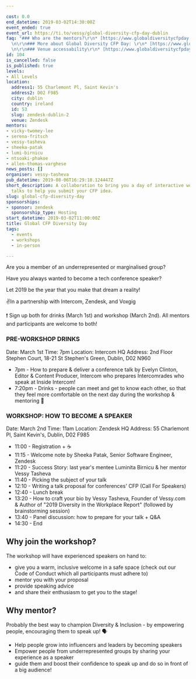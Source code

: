```yaml
---

cost: 0.0
end_datetime: 2019-03-02T14:30:00Z
event_ended: true
event_url: https://ti.to/vessy/global-diversity-cfp-day-dublin
faq: "### Who are the mentors?\r\n* [https://www.globaldiversitycfpday.com/events/67](https://www.globaldiversitycfpday.com/events/67)\r\
  \n\r\n### More about Global Diversity CFP Day: \r\n* [https://www.globaldiversitycfpday.com/](https://www.globaldiversitycfpday.com/)\r\
  \n\r\n### Venue accessability\r\n* [https://www.globaldiversitycfpday.com/events/67](https://www.globaldiversitycfpday.com/events/67)"
id: 104
is_cancelled: false
is_published: true
levels:
- All Levels
location:
  address1: 55 Charlemont Pl, Saint Kevin's
  address2: D02 F985
  city: dublin
  country: ireland
  id: 53
  slug: zendesk-dublin-2
  venue: Zendesk
mentors:
- vicky-twomey-lee
- serena-fritsch
- vessy-tasheva
- sheeka-patak
- lumi-birnicu
- ntsoaki-phakoe
- allen-thomas-varghese
news_posts: []
organiser: vessy-tasheva
pub_datetime: 2019-08-06T16:29:18.124447Z
short_description: A collaboration to bring you a day of interactive workshops and
  talks to help you submit your CFP idea.
slug: global-cfp-diversity-day
sponsorships:
- sponsor: zendesk
  sponsorship_type: Hosting
start_datetime: 2019-03-02T11:00:00Z
title: Global CFP Diversity Day
tags:
  - events
  - workshops
  - in-person

---
```


Are you a member of an underrepresented or marginalised group?

Have you always wanted to become a tech conference speaker?

Let 2019 be the year that you make that dream a reality!

✌️In a partnership with Intercom, Zendesk, and Voxgig


❗ Sign up both for drinks (March 1st) and workshop (March 2nd). All mentors and participants are welcome to both!

### PRE-WORKSHOP DRINKS 
Date: March 1st 
Time: 7pm 
Location: Intercom HQ 
Address: 2nd Floor Stephen Court, 18-21 St Stephen's Green, Dublin, D02 N960

* 7pm - How to prepare & deliver a conference talk by Evelyn Clinton, Editor & Content Producer, Intercom who prepares Intercomrades who speak at Inside Intercom! 
* 7:20pm - Drinks - people can meet and get to know each other, so that they feel more comfortable on the next day during the workshop & mentoring 💖

### WORKSHOP: HOW TO BECOME A SPEAKER 

Date: March 2nd 
Time: 11am 
Location: Zendesk HQ 
Address: 55 Charlemont Pl, Saint Kevin's, Dublin, D02 F985

* 11:00 - Registration + ☕ 
* 11:15 - Welcome note by Sheeka Patak, Senior Software Engineer, Zendesk 
* 11:20 - Success Story: last year's mentee Luminita Birnicu & her mentor Vessy Tasheva 
* 11:40 - Picking the subject of your talk 
* 12:10 - Writing a talk proposal for conferences' CFP (Call For Speakers) 
* 12:40 - Lunch break 
* 13:20 - How to craft your bio by Vessy Tasheva, Founder of Vessy.com & Author of "2019 Diversity in the Workplace Report" (followed by brainstorming session) 
* 13:40 - Panel discussion: how to prepare for your talk + Q&A 
* 14:30 - End

## Why join the workshop?
The workshop will have experienced speakers on hand to:

* give you a warm, inclusive welcome in a safe space (check out our Code of Conduct which all participants must adhere to) 
* mentor you with your proposal 
* provide speaking advice 
* and share their enthusiasm to get you to the stage!

## Why mentor?
Probably the best way to champion Diversity & Inclusion - by empowering people, encouraging them to speak up! 🗣 

* Help people grow into influencers and leaders by becoming speakers 
* Empower people from underrepresented groups by sharing your experience as a speaker
* guide them and boost their confidence to speak up and do so in front of a big audience!


